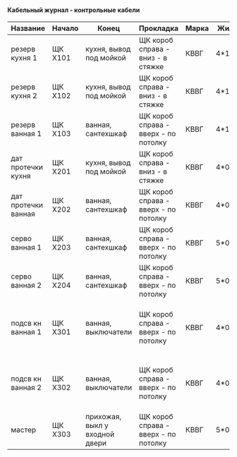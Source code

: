 #### Кабельный журнал - контрольные кабели

| Название            | Начало  | Конец                          | Прокладка                            | Марка | Жилы   | Примечание                                       |
|---------------------|---------|--------------------------------|--------------------------------------|-------|--------|--------------------------------------------------|
| резерв кухня 1      | ЩК X101 | кухня, вывод под мойкой        | ЩК короб справа - вниз - в стяжке    | КВВГ  | 4*1    | вывод                                            |
| резерв кухня 2      | ЩК X102 | кухня, вывод под мойкой        | ЩК короб справа - вниз - в стяжке    | КВВГ  | 4*1    | вывод                                            |
| резерв ванная 1     | ЩК X103 | ванная, сантехшкаф             | ЩК короб справа - вверх - по потолку | КВВГ  | 4*1    | вывод                                            |
| дат протечки кухня  | ЩК X201 | кухня, вывод под мойкой        | ЩК короб справа - вниз - в стяжке    | КВВГ  | 4*0.75 | вывод                                            |
| дат протечки ванная | ЩК X202 | ванная, сантехшкаф             | ЩК короб справа - вверх - по потолку | КВВГ  | 4*0.75 | вывод                                            |
| серво ванная 1      | ЩК X203 | ванная, сантехшкаф             | ЩК короб справа - вверх - по потолку | КВВГ  | 5*0.75 | вывод                                            |
| серво ванная 2      | ЩК X204 | ванная, сантехшкаф             | ЩК короб справа - вверх - по потолку | КВВГ  | 5*0.75 | вывод                                            |
| подсв кн ванная 1   | ЩК X301 | ванная, выключатели            | ЩК короб справа - вверх - по потолку | КВВГ  | 4*0.75 | при наличии места, можно тянуть в гофре в стяжке |
| подсв кн ванная 2   | ЩК X302 | ванная, выключатели            | ЩК короб справа - вверх - по потолку | КВВГ  | 4*0.75 | при наличии места, можно тянуть в гофре в стяжке |
| мастер              | ЩК X303 | прихожая, выкл у входной двери | ЩК короб справа - вверх - по потолку | КВВГ  | 5*0.75 | тянуть последним                                 |

